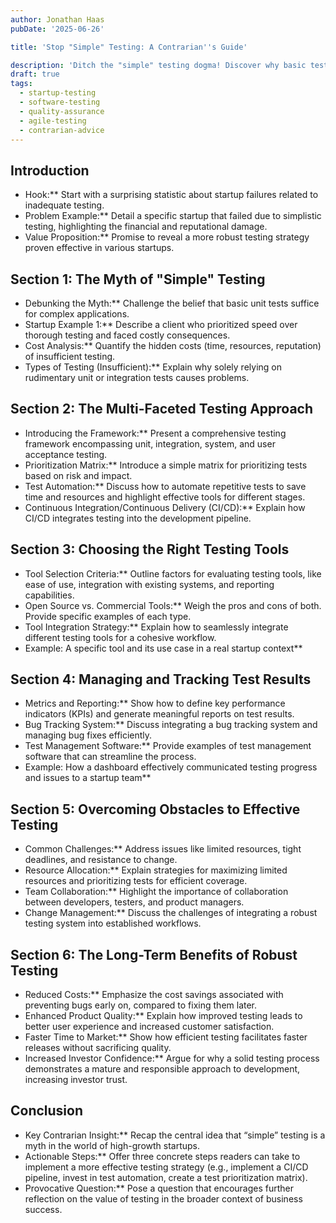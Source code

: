 ```yaml
---
author: Jonathan Haas
pubDate: '2025-06-26'

title: 'Stop "Simple" Testing: A Contrarian''s Guide'

description: 'Ditch the "simple" testing dogma! Discover why basic testing fails startups and how to build robust, efficient testing strategies for rapid growth. I'll share'featured: false
draft: true
tags:
  - startup-testing
  - software-testing
  - quality-assurance
  - agile-testing
  - contrarian-advice
---
```


## Introduction

- Hook:\*\* Start with a surprising statistic about startup failures related to inadequate testing.
- Problem Example:\*\* Detail a specific startup that failed due to simplistic testing, highlighting the financial and reputational damage.
- Value Proposition:\*\* Promise to reveal a more robust testing strategy proven effective in various startups.

## Section 1: The Myth of "Simple" Testing

- Debunking the Myth:\*\* Challenge the belief that basic unit tests suffice for complex applications.
- Startup Example 1:\*\* Describe a client who prioritized speed over thorough testing and faced costly consequences.
- Cost Analysis:\*\* Quantify the hidden costs (time, resources, reputation) of insufficient testing.
- Types of Testing (Insufficient):\*\* Explain why solely relying on rudimentary unit or integration tests causes problems.

## Section 2: The Multi-Faceted Testing Approach

- Introducing the Framework:\*\* Present a comprehensive testing framework encompassing unit, integration, system, and user acceptance testing.
- Prioritization Matrix:\*\* Introduce a simple matrix for prioritizing tests based on risk and impact.
- Test Automation:\*\* Discuss how to automate repetitive tests to save time and resources and highlight effective tools for different stages.
- Continuous Integration/Continuous Delivery (CI/CD):\*\* Explain how CI/CD integrates testing into the development pipeline.

## Section 3: Choosing the Right Testing Tools

- Tool Selection Criteria:\*\* Outline factors for evaluating testing tools, like ease of use, integration with existing systems, and reporting capabilities.
- Open Source vs. Commercial Tools:\*\* Weigh the pros and cons of both. Provide specific examples of each type.
- Tool Integration Strategy:\*\* Explain how to seamlessly integrate different testing tools for a cohesive workflow.
- Example: A specific tool and its use case in a real startup context\*\*

## Section 4: Managing and Tracking Test Results

- Metrics and Reporting:\*\* Show how to define key performance indicators (KPIs) and generate meaningful reports on test results.
- Bug Tracking System:\*\* Discuss integrating a bug tracking system and managing bug fixes efficiently.
- Test Management Software:\*\* Provide examples of test management software that can streamline the process.
- Example: How a dashboard effectively communicated testing progress and issues to a startup team\*\*

## Section 5: Overcoming Obstacles to Effective Testing

- Common Challenges:\*\* Address issues like limited resources, tight deadlines, and resistance to change.
- Resource Allocation:\*\* Explain strategies for maximizing limited resources and prioritizing tests for efficient coverage.
- Team Collaboration:\*\* Highlight the importance of collaboration between developers, testers, and product managers.
- Change Management:\*\* Discuss the challenges of integrating a robust testing system into established workflows.

## Section 6: The Long-Term Benefits of Robust Testing

- Reduced Costs:\*\* Emphasize the cost savings associated with preventing bugs early on, compared to fixing them later.
- Enhanced Product Quality:\*\* Explain how improved testing leads to better user experience and increased customer satisfaction.
- Faster Time to Market:\*\* Show how efficient testing facilitates faster releases without sacrificing quality.
- Increased Investor Confidence:\*\* Argue for why a solid testing process demonstrates a mature and responsible approach to development, increasing investor trust.

## Conclusion

- Key Contrarian Insight:\*\* Recap the central idea that “simple” testing is a myth in the world of high-growth startups.
- Actionable Steps:\*\* Offer three concrete steps readers can take to implement a more effective testing strategy (e.g., implement a CI/CD pipeline, invest in test automation, create a test prioritization matrix).
- Provocative Question:\*\* Pose a question that encourages further reflection on the value of testing in the broader context of business success.
